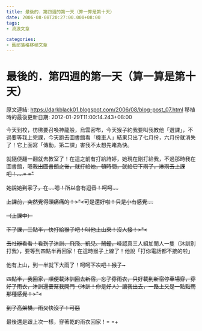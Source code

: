 ```yaml
---
title: 最後的．第四週的第一天（算一算是第十天）
date: 2006-08-08T20:27:00.000+08:00
tags: 
- 流浪文章

categories:
- 舊部落格移植文章
---
```


# 最後的．第四週的第一天（算一算是第十天）

原文連結: https://darkblack01.blogspot.com/2006/08/blog-post_07.html
移植時的最後更新日期: 2012-01-29T11:00:14.243+08:00

今天到校，彷彿要召喚神龍般，烏雲密布，今天猴子約我要叫我教他「選課」，不過要等我上完課，今天跑去圖書館看「機車人」結果只出了七月份，六月份就消失了！它上面寫「傳動，第二課」害我不太想先睹為快。<br /><br />就隨便翻一翻就去教室了！在這之前有打給詩婷，她現在剛打給我，不過那時我在圖書館，嗯~~我出圖書館之後，就打給她，頓時間，就給它下雨了，淋雨去上課吧！....= ="<br /><br />她說她到家了，在....嗯！所以會有迴音！呵呵....<br /><br />上課前，突然覺得頭痛痛的！&gt;"&lt;可是還好啦！只是小有感覺....<br /><br />（上課中）<br /><br />下了課，三點半，快打給猴子吧！叫他上山來！沒人接！&gt;"&lt;<br /><br />去社辦看看！看到了沐訓、飛飛、凱兒、鬧鐘，哇~~認真三人組加閒人一隻（沐訓別打我），要等到四點半再回家！在這時猴子上線了！他說「打你電話都不接的啦」<br /><br />他有上山，到一半就下大雨了！呵呵~~下次吧！猴子~<br /><br />四點半，我回家，順便載沐訓回去新宿，忘了穿雨衣，只好載到新宿停車場穿，穿好了雨衣，沐訓還要幫我開門（沐訓！你是好人）讓我出去，一路上又是一點點雨那種感覺！&gt;"&lt;<br /><br />到了高架橋，雨又快沒了！可惡~~<br /><br />最後還是跟上次一樣，穿著乾的雨衣回家！= =+
